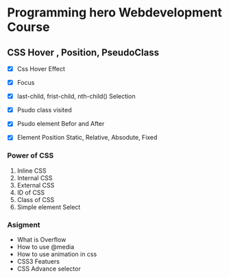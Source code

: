 # Programming hero Webdevelopment Course

## CSS Hover , Position, PseudoClass

- [x] Css Hover Effect
- [x] Focus 
- [x] last-child, frist-child, nth-child() Selection
- [x] Psudo class visited
- [x] Psudo element Befor and After
- [x] Element Position Static, Relative, Absodute, Fixed

 
### Power of CSS

 01. Inline CSS
 02. Internal CSS
 03. External CSS
 04. ID of CSS
 05. Class of CSS
 06. Simple element Select


 ### Asigment 
  * What is Overflow
  * How to use @media
  * How to use animation in css
  * CSS3 Featuers
  * CSS Advance selector